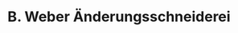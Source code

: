 ---
title: "B. Weber Änderungsschneiderei"
url: /gaukoenigshofen/b-weber-aenderungsschneiderei/
shop: Nähzubehör
---